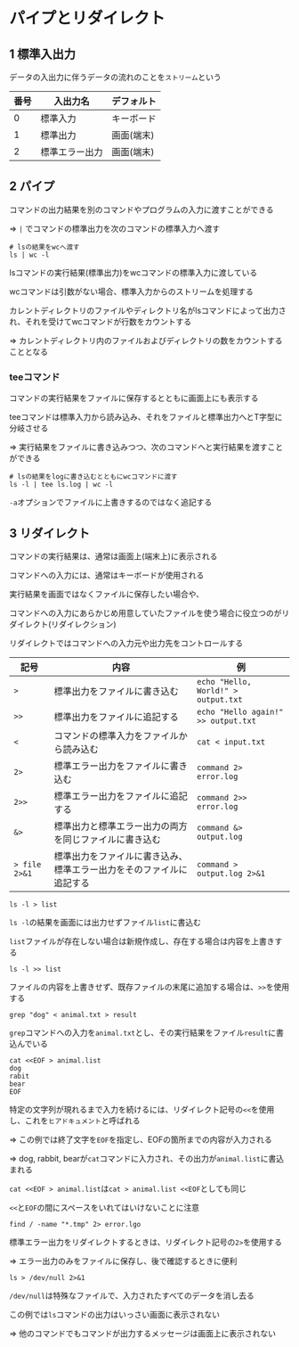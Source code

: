 # パイプとリダイレクト

## 1 標準入出力

データの入出力に伴うデータの流れのことを`ストリーム`という

| 番号 | 入出力名       | デフォルト |
|------|----------------|------------|
| 0    | 標準入力       | キーボード |
| 1    | 標準出力       | 画面(端末) |
| 2    | 標準エラー出力 | 画面(端末) |

## 2 パイプ

コマンドの出力結果を別のコマンドやプログラムの入力に渡すことができる

=> `|` でコマンドの標準出力を次のコマンドの標準入力へ渡す

```
# lsの結果をwcへ渡す
ls | wc -l
```

lsコマンドの実行結果(標準出力)をwcコマンドの標準入力に渡している

wcコマンドは引数がない場合、標準入力からのストリームを処理する

カレントディレクトリのファイルやディレクトリ名がlsコマンドによって出力され、それを受けてwcコマンドが行数をカウントする

=> カレントディレクトリ内のファイルおよびディレクトリの数をカウントすることとなる

### teeコマンド

コマンドの実行結果をファイルに保存するとともに画面上にも表示する

teeコマンドは標準入力から読み込み、それをファイルと標準出力へとT字型に分岐させる

=> 実行結果をファイルに書き込みつつ、次のコマンドへと実行結果を渡すことができる

```
# lsの結果をlogに書き込むとともにwcコマンドに渡す
ls -l | tee ls.log | wc -l
```

`-a`オプションでファイルに上書きするのではなく追記する

## 3 リダイレクト

コマンドの実行結果は、通常は画面上(端末上)に表示される

コマンドへの入力には、通常はキーボードが使用される

実行結果を画面ではなくファイルに保存したい場合や、

コマンドへの入力にあらかじめ用意していたファイルを使う場合に役立つのがリダイレクト(リダイレクション)

リダイレクトではコマンドへの入力元や出力先をコントロールする

| 記号          | 内容                                                                 | 例                                   |
|---------------|----------------------------------------------------------------------|--------------------------------------|
| `>`           | 標準出力をファイルに書き込む                                         | `echo "Hello, World!" > output.txt`  |
| `>>`          | 標準出力をファイルに追記する                                         | `echo "Hello again!" >> output.txt`  |
| `<`           | コマンドの標準入力をファイルから読み込む                             | `cat < input.txt`                    |
| `2>`          | 標準エラー出力をファイルに書き込む                                   | `command 2> error.log`               |
| `2>>`         | 標準エラー出力をファイルに追記する                                   | `command 2>> error.log`              |
| `&>`          | 標準出力と標準エラー出力の両方を同じファイルに書き込む               | `command &> output.log`              |
| `> file 2>&1` | 標準出力をファイルに書き込み、標準エラー出力をそのファイルに追記する | `command > output.log 2>&1`          |

```
ls -l > list
```

`ls -l`の結果を画面には出力せずファイル`list`に書込む

`list`ファイルが存在しない場合は新規作成し、存在する場合は内容を上書きする

```
ls -l >> list
```

ファイルの内容を上書きせず、既存ファイルの末尾に追加する場合は、`>>`を使用する

```
grep "dog" < animal.txt > result
```

`grep`コマンドへの入力を`animal.txt`とし、その実行結果をファイル`result`に書込んでいる

```
cat <<EOF > animal.list
dog
rabit
bear
EOF
```

特定の文字列が現れるまで入力を続けるには、リダイレクト記号の`<<`を使用し、これを`ヒアドキュメント`と呼ばれる

=> この例では終了文字を`EOF`を指定し、EOFの箇所までの内容が入力される

=> dog, rabbit, bearが`cat`コマンドに入力され、その出力が`animal.list`に書込まれる

`cat <<EOF > animal.list`は`cat > animal.list <<EOF`としても同じ

`<<`と`EOF`の間にスペースをいれてはいけないことに注意

```
find / -name "*.tmp" 2> error.lgo
```

標準エラー出力をリダイレクトするときは、リダイレクト記号の`2>`を使用する

=> エラー出力のみをファイルに保存し、後で確認するときに便利

```
ls > /dev/null 2>&1
```

`/dev/null`は特殊なファイルで、入力されたすべてのデータを消し去る

この例では`ls`コマンドの出力はいっさい画面に表示されない

=> 他のコマンドでもコマンドが出力するメッセージは画面上に表示されない


